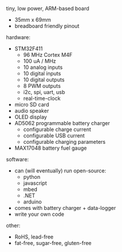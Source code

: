 
tiny, low power, ARM-based board

* 35mm x 69mm
* breadboard friendly pinout


hardware:

* STM32F411
  * 96 MHz Cortex M4F
  * 100 uA / MHz
  * 10 analog inputs
  * 10 digital inputs
  * 10 digital outputs
  *  8 PWM outputs
  * i2c, spi, uart, usb
  * real-time-clock
* micro SD card
* audio speaker
* OLED display
* AD5062 programmable battery charger
  * configurable charge current
  * configurable USB current
  * configurable charging parameters
* MAX17048 battery fuel gauge

software:

* can (will eventually) run open-source:
  * python
  * javascript
  * mbed
  * .NET
  * arduino
* comes with battery charger + data-logger
* write your own code


other:

* RoHS, lead-free
* fat-free, sugar-free, gluten-free

